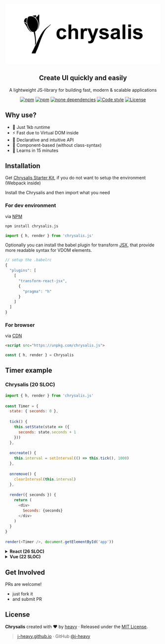   ![](/chrysalis.svg)

<h2 align="center">Creatе UI quickly and easily</h2>
<p align="center">A lightweight JS-library for building fast, modern &amp; scalable applications</p>
<p align="center">
	<a href="https://www.npmjs.com/package/chrysalis.js"><img src="https://img.shields.io/npm/v/chrysalis.js.svg?style=flat-square" alt="npm"></a>
	<a href="https://www.npmjs.com/package/chrysalis.js"><img src="https://flat.badgen.net/npm/dm/chrysalis.js" alt="npm"></a>
	<a href="https://www.npmjs.com/package/chrysalis.js"><img src="https://img.shields.io/david/Chrysalisss/chrysalis.svg?style=flat-square" alt="none dependencies"></a>
	<a href="https://github.com/standard/standard"><img src="https://img.shields.io/badge/code%20style-standard-brightgreen.svg?style=flat-square" alt="Code style"></a>
	<a href="https://github.com/Chrysalisss/chrysalis/blob/master/LICENSE"><img src="https://img.shields.io/github/license/Chrysalisss/chrysalis.svg?style=flat-square" alt="License"></a>
</p>

## Why use?

- :lollipop: Just 1kb runtime
- :zap: Fast due to Virtual DOM inside 
- :hammer: Declarative and intuitive API
- :hibiscus: Component-based (without class-syntax)
- :candy: Learns in 15 minutes

## Installation 

Get [Chrysalis Starter Kit](https://github.com/Chrysalisss/Chrysalis-starter-kit), if you do not want to setup the environment (Webpack inside)

Install the Chrysalis and then import what you need

### For dev environment
via [NPM](https://www.npmjs.com/package/chrysalis.js)
```bash
npm install chrysalis.js
```
```js
import { h, render } from 'chrysalis.js'  
```
Optionally you can install the babel plugin for transform [JSX](https://www.npmjs.com/package/babel-plugin-transform-react-jsx), that provide more readable syntax for VDOM elements.
```js
// setup the .babelrc
{
  "plugins": [
    [
      "transform-react-jsx",
      {
        "pragma": "h"
      }
    ]
  ]
}
```

### For browser
via [CDN](https://unpkg.com/chrysalis.js)  
```HTML
<script src="https://unpkg.com/chrysalis.js">
```
```js
const { h, render } = Chrysalis
```
## Timer example
### Chrysalis (20 SLOC)
```js
import { h, render } from 'chrysalis.js'
  
const Timer = {
  state: { seconds: 0 },
  
  tick() {
    this.setState(state => ({
      seconds: state.seconds + 1
    }))
  },  
  
  oncreate() {
    this.interval = setInterval(() => this.tick(), 1000)
  },
  
  onremove() {
    clearInterval(this.interval)
  },

  render({ seconds }) {
    return (
      <div>
        Seconds: {seconds}
      </div>      
    )
  }
}

render(<Timer />, document.getElementById('app'))
```
<details><summary><strong>React (26 SLOC)</strong></summary><br>
  
```js
import React from 'react'
import ReactDOM from 'react-dom'

class Timer extends React.Component {
  constructor(props) {
    super(props)
    this.state = { seconds: 0 }
  }

  tick() {
    this.setState(state => ({
      seconds: state.seconds + 1
    }))
  }

  componentDidMount() {
    this.interval = setInterval(() => this.tick(), 1000)
  }

  componentWillUnmount() {
    clearInterval(this.interval)
  }

  render() {
    return (
      <div>
        Seconds: {this.state.seconds}
      </div>
    );
  }
}

ReactDOM.render(<Timer />, document.getElementById('app'))
```

</details>

<details><summary><strong>Vue (22 SLOC)</strong></summary><br>
  
```vue
<template>
  <div>
    Seconds: {{ seconds }}
  </div>
</template>

<script>
  export default {
    data() {
      return { seconds: 0 }
    },

    methods: {
      tick: function() {
        this.seconds++
      }
    },

    mounted() {
      this.interval = setInterval(() => this.tick(), 1000)
    },

    beforeDestroy() {
      clearInterval(this.interval)
    }
  }
</script>
```

</details>

## Get Involved
PRs are welcome!

- just fork it
- and submit PR

## License
**Chrysalis** created with :heart: by [heavy](https://github.com/j-heavy) · Released under the [MIT License](https://github.com/Chrysalisss/chrysalis/blob/master/LICENSE).

> [j-heavy.github.io](https://j-heavy.github.io) · GitHub [@j-heavy](https://github.com/j-heavy)
